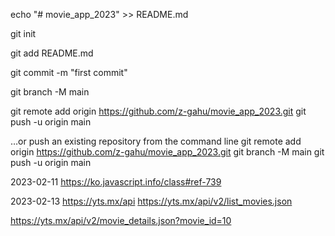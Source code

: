 echo "# movie_app_2023" >> README.md

git init

git add README.md

git commit -m "first commit"

git branch -M main

git remote add origin https://github.com/z-gahu/movie_app_2023.git
git push -u origin main

…or push an existing repository from the command line
git remote add origin https://github.com/z-gahu/movie_app_2023.git
git branch -M main
git push -u origin main

2023-02-11
https://ko.javascript.info/class#ref-739

2023-02-13
https://yts.mx/api
https://yts.mx/api/v2/list_movies.json

https://yts.mx/api/v2/movie_details.json?movie_id=10
